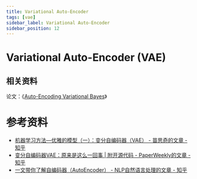 ```yaml
---
title: Variational Auto-Encoder
tags: [vae]
sidebar_label: Variational Auto-Encoder
sidebar_position: 12
---
```


# Variational Auto-Encoder (VAE)

## 相关资料

论文：《[Auto-Encoding Variational Bayes](http://cn.arxiv.org/abs/1312.6114)》

# 参考资料

* [机器学习方法—优雅的模型（一）：变分自编码器（VAE） - 苗思奇的文章 - 知乎](https://zhuanlan.zhihu.com/p/348498294)
* [变分自编码器VAE：原来是这么一回事 | 附开源代码 - PaperWeekly的文章 - 知乎](https://zhuanlan.zhihu.com/p/34998569)
* [一文带你了解自编码器（AutoEncoder） - NLP自然语言处理的文章 - 知乎](https://zhuanlan.zhihu.com/p/80377698)
